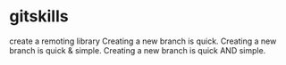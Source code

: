 # gitskills
create a remoting library
Creating a new branch is quick.
Creating a new branch is quick & simple.
Creating a new branch is quick AND simple.
